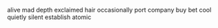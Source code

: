 alive mad depth exclaimed hair occasionally port company buy bet cool quietly silent establish atomic